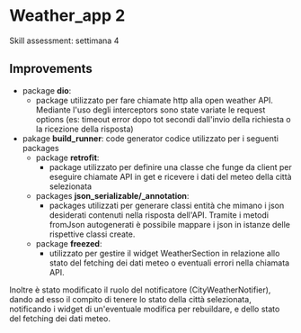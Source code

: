 # Weather_app 2

Skill assessment: settimana 4

## Improvements

- package **dio**:
  - package utilizzato per fare chiamate http alla open weather API. Mediante l'uso degli interceptors sono state variate le request options (es: timeout error dopo tot secondi dall'invio della richiesta o la ricezione della risposta)
- pakage **build_runner**: code generator codice utilizzato per i seguenti packages
  - package **retrofit**:
    - package utilizzato per definire una classe che funge da client per eseguire chiamate API in get e ricevere i dati del meteo della città selezionata
  - packages **json_serializable/_annotation**:
    - packages utilizzati per generare classi entità che mimano i json desiderati contenuti nella risposta dell'API. Tramite i metodi fromJson autogenerati è possibile mappare i json in istanze delle rispettive classi create.  
  - package **freezed**:
    - utilizzato per gestire il widget WeatherSection in relazione allo stato del fetching dei dati meteo o eventuali errori nella chiamata API.

Inoltre è stato modificato il ruolo del notificatore (CityWeatherNotifier), dando ad esso il compito di tenere lo stato della città selezionata, notificando i widget di un'eventuale modifica per rebuildare, e dello stato del fetching dei dati meteo.
